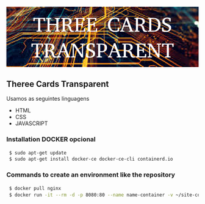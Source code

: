 ![theree card transparent](https://github.com/jnerydesigner/theree-card-glass/blob/main/images/three.png)

## Theree Cards Transparent

Usamos as seguintes linguagens

- HTML
- CSS
- JAVASCRIPT

### Installation DOCKER opcional

```sh
 $ sudo apt-get update
 $ sudo apt-get install docker-ce docker-ce-cli containerd.io
```

### Commands to create an environment like the repository

```sh
 $ docker pull nginx
 $ docker run -it --rm -d -p 8080:80 --name name-container -v ~/site-content:/usr/share/nginx/html nginx
```
